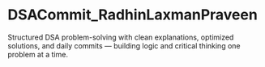 # DSACommit_RadhinLaxmanPraveen
Structured DSA problem-solving with clean explanations, optimized solutions, and daily commits — building  logic and critical thinking one problem at a time.
